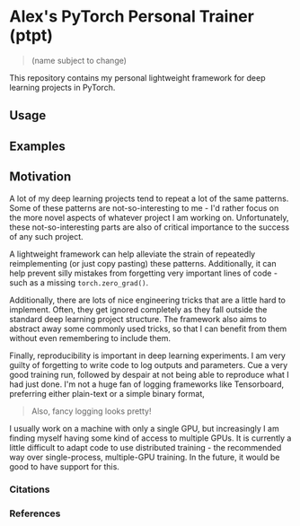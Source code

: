 # Alex's PyTorch Personal Trainer (ptpt)
> (name subject to change)

This repository contains my personal lightweight framework for deep learning
projects in PyTorch.

## Usage

## Examples

## Motivation

A lot of my deep learning projects tend to repeat a lot of the same patterns.
Some of these patterns are not-so-interesting to me - I'd rather focus on the
more novel aspects of whatever project I am working on. Unfortunately, these
not-so-interesting parts are also of critical importance to the success of any
such project. 

A lightweight framework can help alleviate the strain of repeatedly
reimplementing (or just copy pasting) these patterns. Additionally, it can help
prevent silly mistakes from forgetting very important lines of code - such as
a missing `torch.zero_grad()`.

Additionally, there are lots of nice engineering tricks that are a little hard
to implement. Often, they get ignored completely as they fall outside the
standard deep learning project structure. The framework also aims to abstract
away some commonly used tricks, so that I can benefit from them without even
remembering to include them.

Finally, reproducibility is important in deep learning experiments. I am very
guilty of forgetting to write code to log outputs and parameters. Cue a very
good training run, followed by despair at not being able to reproduce what
I had just done. I'm not a huge fan of logging frameworks like Tensorboard,
preferring either plain-text or a simple binary format,

> Also, fancy logging looks pretty!

I usually work on a machine with only a single GPU, but increasingly I am
finding myself having some kind of access to multiple GPUs. It is currently
a little difficult to adapt code to use distributed training - the recommended
way over single-process, multiple-GPU training. In the future, it would be good
to have support for this.

### Citations

### References
